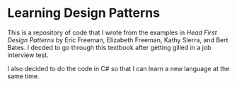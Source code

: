 # Learning Design Patterns
This is a repository of code that I wrote from the examples in *Head First Design Patterns* by Eric Freeman, Elizabeth Freeman, Kathy Sierra, and Bert Bates.
I decded to go through this textbook after getting gilled in a job interview test.

I also decided to do the code in C# so that I can learn a new language at the same time. 

